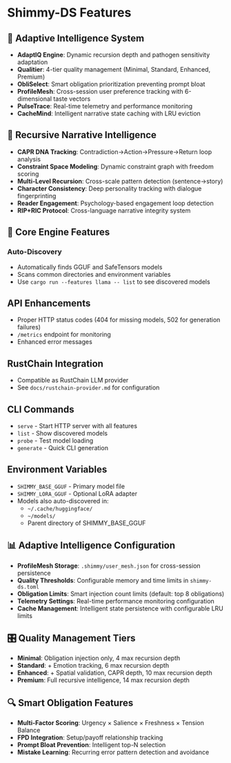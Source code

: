 # Shimmy-DS Features

## 🧠 Adaptive Intelligence System
- **AdaptIQ Engine**: Dynamic recursion depth and pathogen sensitivity adaptation
- **Qualitier**: 4-tier quality management (Minimal, Standard, Enhanced, Premium)
- **ObliSelect**: Smart obligation prioritization preventing prompt bloat
- **ProfileMesh**: Cross-session user preference tracking with 6-dimensional taste vectors
- **PulseTrace**: Real-time telemetry and performance monitoring
- **CacheMind**: Intelligent narrative state caching with LRU eviction

## 🧬 Recursive Narrative Intelligence
- **CAPR DNA Tracking**: Contradiction→Action→Pressure→Return loop analysis
- **Constraint Space Modeling**: Dynamic constraint graph with freedom scoring
- **Multi-Level Recursion**: Cross-scale pattern detection (sentence→story)
- **Character Consistency**: Deep personality tracking with dialogue fingerprinting
- **Reader Engagement**: Psychology-based engagement loop detection
- **RIP+RIC Protocol**: Cross-language narrative integrity system

## 🎯 Core Engine Features

### Auto-Discovery
- Automatically finds GGUF and SafeTensors models
- Scans common directories and environment variables
- Use `cargo run --features llama -- list` to see discovered models

## API Enhancements
- Proper HTTP status codes (404 for missing models, 502 for generation failures)
- `/metrics` endpoint for monitoring
- Enhanced error messages

## RustChain Integration
- Compatible as RustChain LLM provider
- See `docs/rustchain-provider.md` for configuration

## CLI Commands
- `serve` - Start HTTP server with all features
- `list` - Show discovered models
- `probe` - Test model loading
- `generate` - Quick CLI generation

## Environment Variables
- `SHIMMY_BASE_GGUF` - Primary model file
- `SHIMMY_LORA_GGUF` - Optional LoRA adapter
- Models also auto-discovered in:
  - `~/.cache/huggingface/`
  - `~/models/`
  - Parent directory of SHIMMY_BASE_GGUF

## 📊 Adaptive Intelligence Configuration
- **ProfileMesh Storage**: `.shimmy/user_mesh.json` for cross-session persistence
- **Quality Thresholds**: Configurable memory and time limits in `shimmy-ds.toml`
- **Obligation Limits**: Smart injection count limits (default: top 8 obligations)
- **Telemetry Settings**: Real-time performance monitoring configuration
- **Cache Management**: Intelligent state persistence with configurable LRU limits

## 🎛️ Quality Management Tiers
- **Minimal**: Obligation injection only, 4 max recursion depth
- **Standard**: + Emotion tracking, 6 max recursion depth
- **Enhanced**: + Spatial validation, CAPR depth, 10 max recursion depth
- **Premium**: Full recursive intelligence, 14 max recursion depth

## 🔍 Smart Obligation Features
- **Multi-Factor Scoring**: Urgency × Salience × Freshness × Tension Balance
- **FPD Integration**: Setup/payoff relationship tracking
- **Prompt Bloat Prevention**: Intelligent top-N selection
- **Mistake Learning**: Recurring error pattern detection and avoidance
